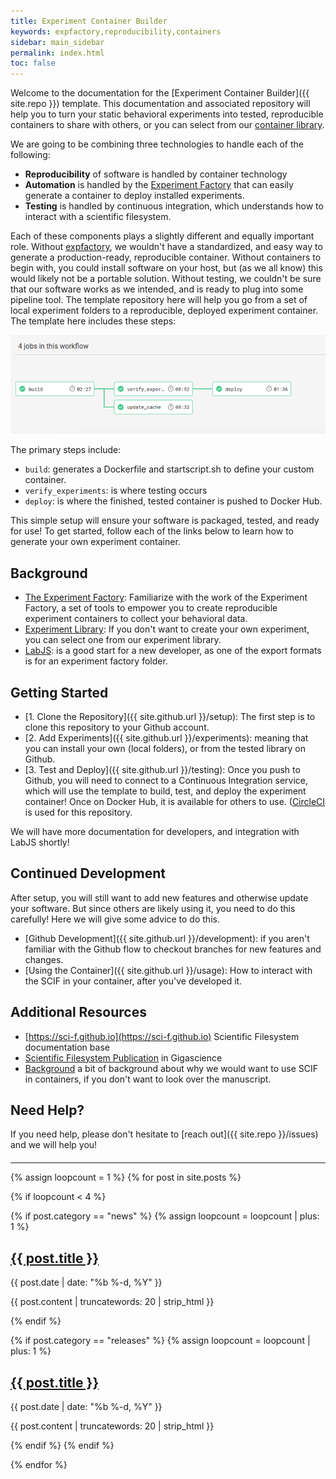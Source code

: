 ```yaml
---
title: Experiment Container Builder
keywords: expfactory,reproducibility,containers
sidebar: main_sidebar
permalink: index.html
toc: false
---
```


Welcome to the documentation for the [Experiment Container Builder]({{ site.repo }}) template. This documentation
and associated repository will help you to turn your static behavioral experiments into tested, reproducible containers to share with others, or you can select from our [container library](https://expfactory.github.io/experiments).

We are going to be combining three technologies to handle each of the following:

 - **Reproducibility** of software is handled by container technology
 - **Automation** is handled by the [Experiment Factory](https://expfactory.github.io) that can easily generate a container to deploy installed experiments.
 - **Testing** is handled by continuous integration, which understands how to interact with a scientific filesystem.

Each of these components plays a slightly different and equally important role. Without [expfactory](https://expfactory.github.io), we wouldn't have a standardized, and easy way to generate a production-ready, reproducible container. Without containers to begin with, you could install software on your host, but (as we all know) this would likely not be a portable solution. Without testing, we couldn't be sure that our software works as we intended, and is ready to plug into some pipeline tool. The template repository here will help you go from a set of local experiment folders to a reproducible, deployed experiment container. The template here includes these steps:

![assets/img/circle.png](assets/img/circle.png)

The primary steps include:

 - `build`: generates a Dockerfile and startscript.sh to define your custom container.
 - `verify_experiments`: is where testing occurs
 - `deploy`: is where the finished, tested container is pushed to Docker Hub.

This simple setup will ensure your software is packaged, tested, and ready for use! To get started, follow each of the links below to learn how to generate your own experiment container.

## Background
 
 - [The Experiment Factory](https://expfactory.github.io/): Familiarize with the work of the Experiment Factory, a set of tools to empower you to create reproducible experiment containers to collect your behavioral data.
 - [Experiment Library](https://expfactory.github.io/experiments): If you don't want to create your own experiment, you can select one from our experiment library.
 - [LabJS](https://github.com/FelixHenninger/lab.js): is a good start for a new developer, as one of the export formats is for an experiment factory folder.

## Getting Started

 - [1. Clone the Repository]({{ site.github.url }}/setup): The first step is to clone this repository to your Github account.
 - [2. Add Experiments]({{ site.github.url }}/experiments): meaning that you can install your own (local folders), or from the tested library on Github.
 - [3. Test and Deploy]({{ site.github.url }}/testing): Once you push to Github, you will need to connect to a Continuous Integration service, which will use the template to build, test, and deploy the experiment container! Once on Docker Hub, it is available for others to use. ([CircleCI](https://circleci.com/gh/expfactory/builder/) is used for this repository.


We will have more documentation for developers, and integration with LabJS shortly!

## Continued Development
After setup, you will still want to add new features and otherwise update your software. But since others are likely using it, you need to do this carefully! Here we will give some advice to do this.

 - [Github Development]({{ site.github.url }}/development): if you aren't familiar with the Github flow to checkout branches for new features and changes.
 - [Using the Container]({{ site.github.url }}/usage): How to interact with the SCIF in your container, after you've developed it.

## Additional Resources
 - [https://sci-f.github.io](https://sci-f.github.io) Scientific Filesystem documentation base
 - [Scientific Filesystem Publication](https://academic.oup.com/gigascience/article/7/5/giy023/4931737) in Gigascience
 - [Background](background.md) a bit of background about why we would want to use SCIF in containers, if you don't want to look over the manuscript.

## Need Help?

If you need help, please don't hesitate to [reach out]({{ site.repo }}/issues) and we will help you!

<hr style="margin-top:20px">

<div class="row">
  {% assign loopcount = 1 %}
  {% for post in site.posts %}

   {% if loopcount < 4 %}

   <!-- Parse news-->
   {% if post.category == "news" %}
   {% assign loopcount = loopcount | plus: 1 %}
   <div class="col-md-4">
      <h2><a class="post-link" href="{{ post.url | remove: "/" }}">{{ post.title }}</a></h2>
      <span class="post-meta">{{ post.date | date: "%b %-d, %Y" }}</span>
      <p>{{ post.content | truncatewords: 20 | strip_html }}</p>  
   </div>
   {% endif %}

   {% if post.category == "releases" %}
   {% assign loopcount = loopcount | plus: 1 %}
   <div class="col-md-4">
      <h2><a class="post-link" href="{{ post.url | remove: "/" }}">{{ post.title }}</a></h2>
      <span class="post-meta">{{ post.date | date: "%b %-d, %Y" }}</span>
      <p>{{ post.content | truncatewords: 20 | strip_html }}</p>  
   </div>
   {% endif %}
   {% endif %}

  {% endfor %}
</div>
